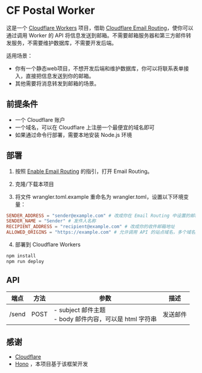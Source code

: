 # CF Postal Worker

这是一个 [Cloudflare Workers](https://workers.cloudflare.com/) 项目，借助 [Cloudflare Email Routing](https://developers.cloudflare.com/email-routing/)，使你可以通过调用 Worker 的 API 将信息发送到邮箱。不需要邮箱服务器和第三方邮件转发服务，不需要维护数据库，不需要开发后端。

适用场景：
- 你有一个静态web项目，不想开发后端和维护数据库，你可以将联系表单接入，直接把信息发送到你的邮箱。
- 其他需要将消息转发到邮箱的场景。

## 前提条件

- 一个 Cloudflare 账户
- 一个域名，可以在 Cloudflare 上注册一个最便宜的域名即可
- 如果通过命令行部署，需要本地安装 Node.js 环境

## 部署

1. 按照 [Enable Email Routing](https://developers.cloudflare.com/email-routing/get-started/enable-email-routing/) 的指引，打开 Email Routing。

2. 克隆/下载本项目

3. 将文件 wrangler.toml.example 重命名为 wrangler.toml，设置以下环境变量：
```toml
SENDER_ADDRESS = "sender@example.com" # 改成你在 Email Routing 中设置的邮箱地址一致
SENDER_NAME = "Sender" # 发件人名称
RECIPIENT_ADDRESS = "recipient@example.com" # 改成你的收件邮箱地址
ALLOWED_ORIGINS = "https://example.com" # 允许调用 API 的站点域名，多个域名用逗号分隔, "*" 表示允许所有域名。
```

4. 部署到 Cloudflare Workers
```bash
npm install
npm run deploy
```

## API

| 端点      | 方法 | 参数            | 描述                     |
|-----------|------|-----------------|--------------------------|
| /send | POST | - subject 邮件主题<br>- body 邮件内容，可以是 html 字符串 | 发送邮件|

## 感谢

- [Cloudflare](https://www.cloudflare.com/)
- [Hono](https://hono.dev/) ，本项目基于该框架开发